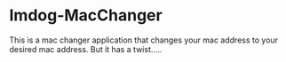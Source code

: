 # Imdog-MacChanger
This is a mac changer application that changes your mac address to your desired mac address. But it has a twist.....
